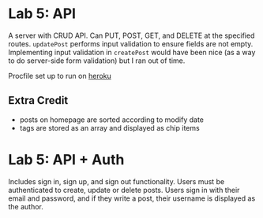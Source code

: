 # Lab 5: API

A server with CRUD API. Can PUT, POST, GET, and DELETE at the specified routes. `updatePost` performs input validation to ensure fields are not empty. Implementing input validation in `createPost` would have been nice (as a way to do server-side form validation) but I ran out of time.

Procfile set up to run on [heroku](https://devcenter.heroku.com/articles/getting-started-with-nodejs#deploy-the-app)

## Extra Credit
- posts on homepage are sorted according to modify date
- tags are stored as an array and displayed as chip items

# Lab 5: API + Auth

Includes sign in, sign up, and sign out functionality. Users must be authenticated to create, update or delete posts. Users sign in with their email and password, and if they write a post, their username is displayed as the author.
